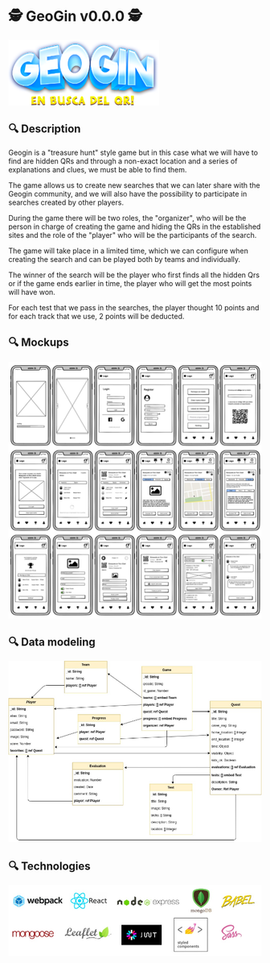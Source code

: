# 🕵️ GeoGin v0.0.0 🕵️

<img src="./geogin-doc/images/logo.png" width="300" />

## 🔍 Description

Geogin is a "treasure hunt" style game but in this case what we will have to find are hidden QRs and through a non-exact location and a series of explanations and clues, we must be able to find them.

The game allows us to create new searches that we can later share with the Geogin community, and we will also have the possibility to participate in searches created by other players.

During the game there will be two roles, the "organizer", who will be the person in charge of creating the game and hiding the QRs in the established sites and the role of the "player" who will be the participants of the search.

The game will take place in a limited time, which we can configure when creating the search and can be played both by teams and individually.

The winner of the search will be the player who first finds all the hidden Qrs or if the game ends earlier in time, the player who will get the most points will have won.

For each test that we pass in the searches, the player thought 10 points and for each track that we use, 2 points will be deducted.

## 🔍 Mockups

<img src="./geogin-doc/images/mockups.jpg" />

## 🔍 Data modeling

![](./geogin-doc/images/data-model.jpg)

## 🔍 Technologies

<img src="./geogin-doc/images/technologies.jpg" />
